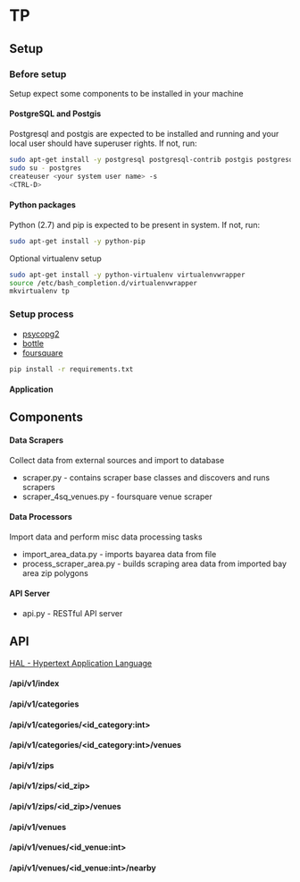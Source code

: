 TP
==

Setup
-----

### Before setup

Setup expect some components to be installed in your machine

#### PostgreSQL and Postgis
Postgresql and postgis are expected to be installed and running and your local
user should have superuser rights. If not, run:

```sh
sudo apt-get install -y postgresql postgresql-contrib postgis postgresql-9.3-postgis-2.1
sudo su - postgres
createuser <your system user name> -s
<CTRL-D>
```

#### Python packages
Python (2.7) and pip is expected to be present in system. If not, run:
```sh
sudo apt-get install -y python-pip
```

Optional virtualenv setup
```sh
sudo apt-get install -y python-virtualenv virtualenvwrapper
source /etc/bash_completion.d/virtualenvwrapper
mkvirtualenv tp
```

### Setup process

* [psycopg2]
* [bottle]
* [foursquare]

```sh
pip install -r requirements.txt
```

#### Application


Components
----------

#### Data Scrapers
Collect data from external sources and import to database

* scraper.py - contains scraper base classes and discovers and runs scrapers
* scraper_4sq_venues.py - foursquare venue scraper

#### Data Processors
Import data and perform misc data processing tasks

* import_area_data.py - imports bayarea data from file
* process_scraper_area.py - builds scraping area data from imported bay area zip polygons

#### API Server
* api.py - RESTful API server

API
---
[HAL - Hypertext Application Language][hal]

#### /api/v1/index
#### /api/v1/categories
#### /api/v1/categories/<id_category:int>
#### /api/v1/categories/<id_category:int>/venues
#### /api/v1/zips
#### /api/v1/zips/<id_zip>
#### /api/v1/zips/<id_zip>/venues
#### /api/v1/venues
#### /api/v1/venues/<id_venue:int>
#### /api/v1/venues/<id_venue:int>/nearby

[postgis]:http://daringfireball.net/
[postgresql]:http://daringfireball.net/
[psycopg2]:http://daringfireball.net/
[bottle]:http://daringfireball.net/
[foursquare]:http://daringfireball.net/
[github]:http://github.com
[hal]:http://stateless.co/hal_specification.html
[json-view]:https://chrome.google.com/webstore/detail/jsonview/chklaanhfefbnpoihckbnefhakgolnmc
[json-formatter]:https://github.com/callumlocke/json-formatter
